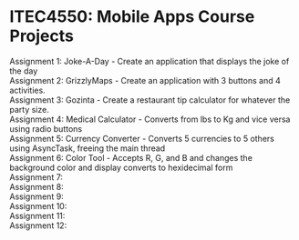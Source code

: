 # ITEC4550: Mobile Apps Course Projects

Assignment 1: Joke-A-Day - Create an application that displays the joke of the day<br>
Assignment 2: GrizzlyMaps - Create an application with 3 buttons and 4 activities.<br>
Assignment 3: Gozinta - Create a restaurant tip calculator for whatever the party size.<br/>
Assignment 4: Medical Calculator - Converts from lbs to Kg and vice versa using radio buttons <br/>
Assignment 5: Currency Converter - Converts 5 currencies to 5 others using AsyncTask, freeing the main thread<br/>
Assignment 6: Color Tool - Accepts R, G, and B and changes the background color and display converts to hexidecimal form<br>
Assignment 7: <br>
Assignment 8: <br>
Assignment 9: <br>
Assignment 10: <br>
Assignment 11: <br>
Assignment 12: <br>